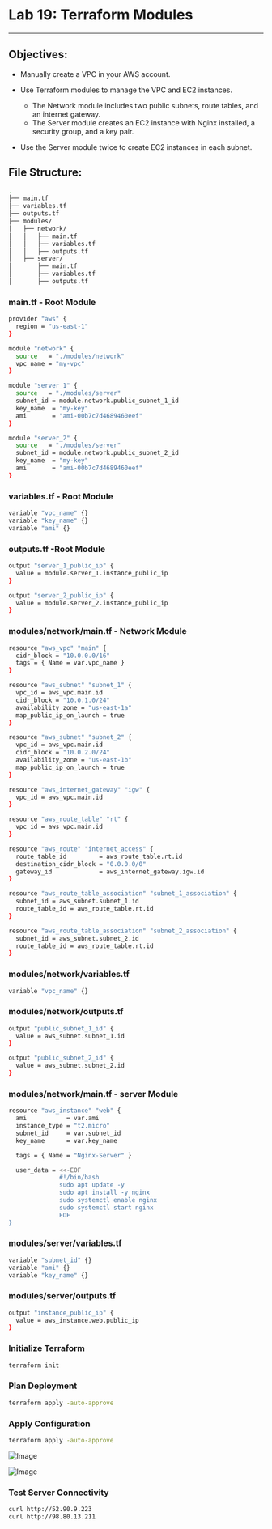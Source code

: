 # Lab 19: Terraform Modules
---
## Objectives:

* Manually create a VPC in your AWS account.

* Use Terraform modules to manage the VPC and EC2 instances.
  * The Network module includes two public subnets, route tables, and an internet gateway.
  * The Server module creates an EC2 instance with Nginx installed, a security group, and a key pair.

* Use the Server module twice to create EC2 instances in each subnet.

## File Structure:
```sh
.
├── main.tf
├── variables.tf
├── outputs.tf
├── modules/
│   ├── network/
│   │   ├── main.tf
│   │   ├── variables.tf
│   │   ├── outputs.tf
│   ├── server/
│       ├── main.tf
│       ├── variables.tf
│       ├── outputs.tf
```

### main.tf - Root Module
```sh
provider "aws" {
  region = "us-east-1"
}

module "network" {
  source   = "./modules/network"
  vpc_name = "my-vpc"
}

module "server_1" {
  source   = "./modules/server"
  subnet_id = module.network.public_subnet_1_id
  key_name  = "my-key"
  ami       = "ami-00b7c7d4689460eef"
}

module "server_2" {
  source   = "./modules/server"
  subnet_id = module.network.public_subnet_2_id
  key_name  = "my-key"
  ami       = "ami-00b7c7d4689460eef"
}
```
### variables.tf - Root Module
```sh
variable "vpc_name" {}
variable "key_name" {}
variable "ami" {}
```
### outputs.tf -Root Module
```sh
output "server_1_public_ip" {
  value = module.server_1.instance_public_ip
}

output "server_2_public_ip" {
  value = module.server_2.instance_public_ip
}
```

### modules/network/main.tf - Network Module
```sh
resource "aws_vpc" "main" {
  cidr_block = "10.0.0.0/16"
  tags = { Name = var.vpc_name }
}

resource "aws_subnet" "subnet_1" {
  vpc_id = aws_vpc.main.id
  cidr_block = "10.0.1.0/24"
  availability_zone = "us-east-1a"
  map_public_ip_on_launch = true
}

resource "aws_subnet" "subnet_2" {
  vpc_id = aws_vpc.main.id
  cidr_block = "10.0.2.0/24"
  availability_zone = "us-east-1b"
  map_public_ip_on_launch = true
}

resource "aws_internet_gateway" "igw" {
  vpc_id = aws_vpc.main.id
}

resource "aws_route_table" "rt" {
  vpc_id = aws_vpc.main.id
}

resource "aws_route" "internet_access" {
  route_table_id         = aws_route_table.rt.id
  destination_cidr_block = "0.0.0.0/0"
  gateway_id             = aws_internet_gateway.igw.id
}

resource "aws_route_table_association" "subnet_1_association" {
  subnet_id = aws_subnet.subnet_1.id
  route_table_id = aws_route_table.rt.id
}

resource "aws_route_table_association" "subnet_2_association" {
  subnet_id = aws_subnet.subnet_2.id
  route_table_id = aws_route_table.rt.id
}
```
### modules/network/variables.tf
```sh
variable "vpc_name" {}
```
### modules/network/outputs.tf 
```sh
output "public_subnet_1_id" {
  value = aws_subnet.subnet_1.id
}

output "public_subnet_2_id" {
  value = aws_subnet.subnet_2.id
}
```

### modules/network/main.tf - server Module
```sh
resource "aws_instance" "web" {
  ami           = var.ami
  instance_type = "t2.micro"
  subnet_id     = var.subnet_id
  key_name      = var.key_name

  tags = { Name = "Nginx-Server" }

  user_data = <<-EOF
              #!/bin/bash
              sudo apt update -y
              sudo apt install -y nginx
              sudo systemctl enable nginx
              sudo systemctl start nginx
              EOF
}
```
### modules/server/variables.tf 
```sh
variable "subnet_id" {}
variable "ami" {}
variable "key_name" {}
```


### modules/server/outputs.tf
```sh
output "instance_public_ip" {
  value = aws_instance.web.public_ip
}
```
### Initialize Terraform
```sh
terraform init
```
### Plan Deployment
```sh
terraform apply -auto-approve
```
### Apply Configuration
```sh
terraform apply -auto-approve
```

![Image](https://github.com/user-attachments/assets/552ead7a-7dea-40cc-9de3-27ad0f22f543)

![Image](https://github.com/user-attachments/assets/17c3daed-397a-4b36-b602-74dcc4fe86aa)

### Test Server Connectivity
```sh
curl http://52.90.9.223
curl http://98.80.13.211
```

